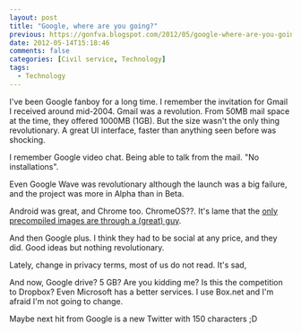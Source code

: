 ```yaml
---
layout: post
title: "Google, where are you going?"
previous: https://gonfva.blogspot.com/2012/05/google-where-are-you-going.html
date: 2012-05-14T15:18:46
comments: false
categories: [Civil service, Technology]
tags:
  - Technology
---
```


I've been Google fanboy for a long time. I remember the invitation for Gmail I received around mid-2004. Gmail was a revolution. From 50MB mail space at the time, they offered 1000MB (1GB). But the size wasn't the only thing revolutionary. A great UI interface, faster than anything seen before was shocking.


I remember Google video chat. Being able to talk from the mail. "No installations".


Even Google Wave was revolutionary although the launch was a big failure, and the project was more in Alpha than in Beta.


Android was great, and Chrome too. ChromeOS??. It's lame that the [only precompiled images are through a (great) guy](http://chromeos.hexxeh.net/).


And then Google plus. I think they had to be social at any price, and they did. Good ideas but nothing revolutionary.


Lately, change in privacy terms, most of us do not read. It's sad,


And now, Google drive? 5 GB? Are you kidding me? Is this the competition to Dropbox? Even Microsoft has a better services. I use Box.net and I'm afraid I'm not going to change.


Maybe next hit from Google is a new Twitter with 150 characters ;D
